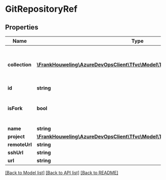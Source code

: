 # GitRepositoryRef

## Properties
Name | Type | Description | Notes
------------ | ------------- | ------------- | -------------
**collection** | [**\FrankHouweling\AzureDevOpsClient\Tfvc\Model\TeamProjectCollectionReference**](TeamProjectCollectionReference.md) | Team Project Collection where this Fork resides | [optional] 
**id** | **string** |  | [optional] 
**isFork** | **bool** | True if the repository was created as a fork | [optional] 
**name** | **string** |  | [optional] 
**project** | [**\FrankHouweling\AzureDevOpsClient\Tfvc\Model\TeamProjectReference**](TeamProjectReference.md) |  | [optional] 
**remoteUrl** | **string** |  | [optional] 
**sshUrl** | **string** |  | [optional] 
**url** | **string** |  | [optional] 

[[Back to Model list]](../README.md#documentation-for-models) [[Back to API list]](../README.md#documentation-for-api-endpoints) [[Back to README]](../README.md)


